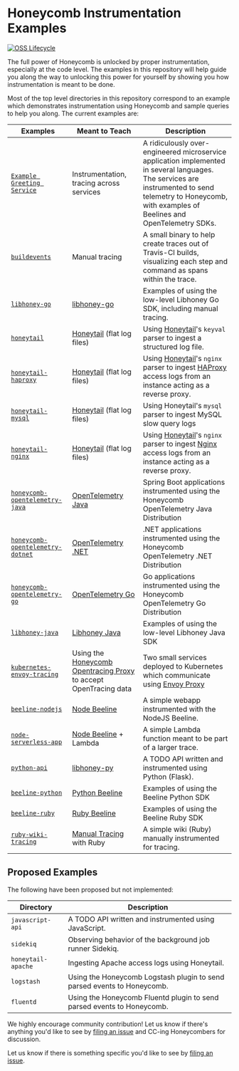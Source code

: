 # Honeycomb Instrumentation Examples

[![OSS Lifecycle](https://img.shields.io/osslifecycle/honeycombio/examples?color=success)](https://github.com/honeycombio/home/blob/main/honeycomb-oss-lifecycle-and-practices.md)

The full power of Honeycomb is unlocked by proper instrumentation, especially at
the code level. The examples in this repository will help guide you
along the way to unlocking this power for yourself by showing you how
instrumentation is meant to be done.

Most of the top level directories in this repository correspond to an example
which demonstrates instrumentation using Honeycomb and sample queries to help
you along. The current examples are:

| Examples                                                                                                             | Meant to Teach                                                                                                                 | Description                                                                                                                                                                                               |
|----------------------------------------------------------------------------------------------------------------------|--------------------------------------------------------------------------------------------------------------------------------|-----------------------------------------------------------------------------------------------------------------------------------------------------------------------------------------------------------|
| [`Example Greeting Service`](https://github.com/honeycombio/example-greeting-service)                                | Instrumentation, tracing across services                                                                                       | A ridiculously over-engineered microservice application implemented in several languages. The services are instrumented to send telemetry to Honeycomb, with examples of Beelines and OpenTelemetry SDKs. |
| [`buildevents`](https://github.com/honeycombio/buildevents)                                                          | Manual tracing                                                                                                                 | A small binary to help create traces out of Travis-CI builds, visualizing each step and command as spans within the trace.                                                                                |
| [`libhoney-go`](https://github.com/honeycombio/libhoney-go/tree/main/examples)                                       | [libhoney-go](https://docs.honeycomb.io/getting-data-in/libhoney/go/)                                                          | Examples of using the low-level Libhoney Go SDK, including manual tracing.                                                                                                                                |
| [`honeytail`](https://github.com/honeycombio/honeytail/tree/main/example)                                            | [Honeytail](https://docs.honeycomb.io/getting-data-in/honeytail/) (flat log files)                                             | Using [Honeytail]()'s `keyval` parser to ingest a structured log file.                                                                                                                                    |
| [`honeytail-haproxy`](honeytail-haproxy)                                                                             | [Honeytail](https://docs.honeycomb.io/getting-data-in/honeytail/) (flat log files)                                             | Using [Honeytail]()'s `nginx` parser to ingest [HAProxy](https://www.haproxy.org/) access logs from an instance acting as a reverse proxy.                                                                |
| [`honeytail-mysql`](honeytail-mysql)                                                                                 | [Honeytail](https://docs.honeycomb.io/getting-data-in/honeytail/) (flat log files)                                             | Using Honeytail's `mysql` parser to ingest MySQL slow query logs                                                                                                                                          |
| [`honeytail-nginx`](honeytail-nginx)                                                                                 | [Honeytail](https://docs.honeycomb.io/getting-data-in/honeytail/) (flat log files)                                             | Using [Honeytail]()'s `nginx` parser to ingest [Nginx]() access logs from an instance acting as a reverse proxy.                                                                                          |
| [`honeycomb-opentelemetry-java`](https://github.com/honeycombio/honeycomb-opentelemetry-java/tree/main/examples)     | [OpenTelemetry Java](https://docs.honeycomb.io/getting-data-in/opentelemetry/java-distro/)                                     | Spring Boot applications instrumented using the Honeycomb OpenTelemetry Java Distribution                                                                                                                 |
| [`honeycomb-opentelemetry-dotnet`](https://github.com/honeycombio/honeycomb-opentelemetry-dotnet/tree/main/examples) | [OpenTelemetry .NET](https://docs.honeycomb.io/getting-data-in/opentelemetry/dotnet-distro/)                                   | .NET applications instrumented using the Honeycomb OpenTelemetry .NET Distribution                                                                                                                        | 
| [`honeycomb-opentelemetry-go`](https://github.com/honeycombio/honeycomb-opentelemetry-go/tree/main/examples)         | [OpenTelemetry Go](https://docs.honeycomb.io/getting-data-in/opentelemetry/go-distro/)                                         | Go applications instrumented using the Honeycomb OpenTelemetry Go Distribution                                                                                                                            | 
| [`libhoney-java`](https://github.com/honeycombio/libhoney-java/tree/main/examples)                                   | [Libhoney Java](https://docs.honeycomb.io/getting-data-in/libhoney/java/)                                                      | Examples of using the low-level Libhoney Java SDK                                                                                                                                                         |
| [`kubernetes-envoy-tracing`](kubernetes-envoy-tracing)                                                               | Using the [Honeycomb Opentracing Proxy](https://github.com/honeycombio/honeycomb-opentracing-proxy) to accept OpenTracing data | Two small services deployed to Kubernetes which communicate using [Envoy Proxy](https://www.envoyproxy.io/)                                                                                               |
| [`beeline-nodejs`](https://github.com/honeycombio/beeline-nodejs/tree/main/examples/node-tracing)                    | [Node Beeline](https://docs.honeycomb.io/getting-data-in/beeline/nodejs/)                                                      | A simple webapp instrumented with the NodeJS Beeline.                                                                                                                                                     |
| [`node-serverless-app`](node-serverless-app)                                                                         | [Node Beeline](https://docs.honeycomb.io/getting-data-in/javascript/beeline-nodejs/) + Lambda                                  | A simple Lambda function meant to be part of a larger trace.                                                                                                                                              |
| [`python-api`](python-api)                                                                                           | [libhoney-py](https://docs.honeycomb.io/sdk/python/)                                                                           | A TODO API written and instrumented using Python (Flask).                                                                                                                                                 |
| [`beeline-python`](https://github.com/honeycombio/beeline-python/tree/main/examples)                                 | [Python Beeline](https://docs.honeycomb.io/getting-data-in/beeline/python/)                                                    | Examples of using the Beeline Python SDK                                                                                                                                                                  |
| [`beeline-ruby`](https://github.com/honeycombio/beeline-ruby/tree/main/examples)                                     | [Ruby Beeline](https://docs.honeycomb.io/getting-data-in/beeline/ruby/)                                                        | Examples of using the Beeline Ruby SDK                                                                                                                                                                    |
| [`ruby-wiki-tracing`](ruby-wiki-tracing)                                                                             | [Manual Tracing](https://docs.honeycomb.io/working-with-data/tracing/send-trace-data/#manual-tracing) with Ruby                | A simple wiki (Ruby) manually instrumented for tracing.                                                                                                                                                   |


## Proposed Examples

The following have been proposed but not implemented:

| Directory           | Description                                                             |
| ------------------- | ----------------------------------------------------------------------- |
| `javascript-api`    | A TODO API written and instrumented using JavaScript.                   |
| `sidekiq`           | Observing behavior of the background job runner Sidekiq.                |
| `honeytail-apache`  | Ingesting Apache access logs using Honeytail.                           |
| `logstash`          | Using the Honeycomb Logstash plugin to send parsed events to Honeycomb. |
| `fluentd`           | Using the Honeycomb Fluentd plugin to send parsed events to Honeycomb.  |

We highly encourage community contribution! Let us know if there's anything you'd like to see
by [filing an issue](https://github.com/honeycombio/examples/issues/new) and CC-ing Honeycombers
for discussion.

Let us know if there is something specific you'd like to see by [filing an
issue](https://github.com/honeycombio/examples/issues/new).
